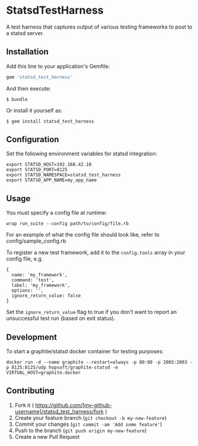 # StatsdTestHarness

A test harness that captures output of various testing frameworks to post to a statsd server.

## Installation

Add this line to your application's Gemfile:

```ruby
gem 'statsd_test_harness'
```

And then execute:

    $ bundle

Or install it yourself as:

    $ gem install statsd_test_harness

## Configuration

Set the following environment variables for statsd integration:

    export STATSD_HOST=192.168.42.10
    export STATSD_PORT=8125
    export STATSD_NAMESPACE=statsd_test_harness
    export STATSD_APP_NAME=my_app_name

## Usage

You must specify a config file at runtime:

    wrap run_suite --config path/to/config/file.rb

For an example of what the config file should look like, refer to config/sample_config.rb

To register a new test framework, add it to the `config.tools` array in your config file, e.g.

    {
      name: 'my_framework',
      command: 'test',
      label: 'my_framework',
      options: '',
      ignore_return_value: false
    }

Set the `ignore_return_value` flag to true if you don't want to report an unsuccessful test run (based on exit status).

## Development

To start a graphite/statsd docker container for testing purposes:

    docker run -d --name graphite --restart=always -p 80:80 -p 2003:2003 -p 8125:8125/udp hopsoft/graphite-statsd -e VIRTUAL_HOST=graphite.docker

## Contributing

1. Fork it ( https://github.com/[my-github-username]/statsd_test_harness/fork )
2. Create your feature branch (`git checkout -b my-new-feature`)
3. Commit your changes (`git commit -am 'Add some feature'`)
4. Push to the branch (`git push origin my-new-feature`)
5. Create a new Pull Request
